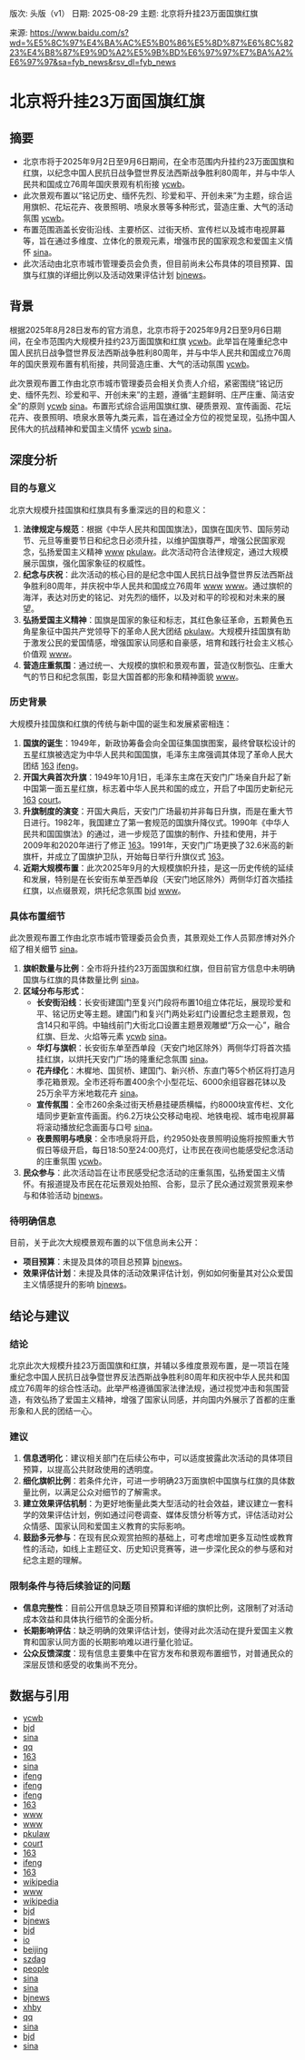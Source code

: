 版次: 头版（v1）
日期: 2025-08-29
主题: 北京将升挂23万面国旗红旗

来源: https://www.baidu.com/s?wd=%E5%8C%97%E4%BA%AC%E5%B0%86%E5%8D%87%E6%8C%8223%E4%B8%87%E9%9D%A2%E5%9B%BD%E6%97%97%E7%BA%A2%E6%97%97&sa=fyb_news&rsv_dl=fyb_news

# 北京将升挂23万面国旗红旗

## 摘要
- 北京市将于2025年9月2日至9月6日期间，在全市范围内升挂约23万面国旗和红旗，以纪念中国人民抗日战争暨世界反法西斯战争胜利80周年，并与中华人民共和国成立76周年国庆景观有机衔接 [ycwb](https://vertexaisearch.cloud.google.com/grounding-api-redirect/AUZIYQGZhVQdlX8cz60sd4fyY7MYtJVLKoj2D8tKQ7SUsPxqwySJIS8qeSMTVLF8n4SttbQgaqklUcAkyIBp9SN4T1bWoxACt47Dt062FvtGLpULhDFN-3R_PfLFFLXPD0VXtuyHfGUG0RQeCtBrlDlVcpM=)。
- 此次景观布置以“铭记历史、缅怀先烈、珍爱和平、开创未来”为主题，综合运用旗帜、花坛花卉、夜景照明、喷泉水景等多种形式，营造庄重、大气的活动氛围 [ycwb](https://vertexaisearch.cloud.google.com/grounding-api-redirect/AUZIYQGZhVQdlX8cz60sd4fyY7MYtJVLKoj2D8tKQ7SUsPxqwySJIS8qeSMTVLF8n4SttbQgaqklUcAkyIBp9SN4T1bWoxACt47Dt062FvtGLpULhDFN-3R_PfLFFLXPD0VXtuyHfGUG0RQeCtBrlDlVcpM=)。
- 布置范围涵盖长安街沿线、主要桥区、过街天桥、宣传栏以及城市电视屏幕等，旨在通过多维度、立体化的景观元素，增强市民的国家观念和爱国主义情怀 [sina](https://vertexaisearch.cloud.google.com/grounding-api-redirect/AUZIYQErdIO8e8qZYvCaFZYeWXTBh8FIHLSdzVUGiY-bUmR-_hnmXj9Gc76BaUewzn60gglwQUFHE_fWN01rjAb1yuB45CKhJ3QZmvUkoueie0b70tgh25UJYM7hpgeRzl4TUAWQqNOmc5f8epKRQ_AAOf1X-zdXVGnlEhLFvvJErudDCHjLC6PihD2-3Oezfzijq3EQmAAvXEu36nje7ZbT9UimzRlQ5_DV8Qc=)。
- 此次活动由北京市城市管理委员会负责，但目前尚未公布具体的项目预算、国旗与红旗的详细比例以及活动效果评估计划 [bjnews](https://vertexaisearch.cloud.google.com/grounding-api-redirect/AUZIYQEg7yO0W1MPDLjOT5_Y14oEISq9fsZY-eNc1yirD8_QfVlh-hR-n4GCCOmbvLLWkglXVhfYhN25Ekizi8ROU0fz2Xql8YF33bDXZI9IQ_ptQWDATF1_bGATu9DSyYIbbKS6HqwXL3LVbOh70krU1JQR)。

## 背景
根据2025年8月28日发布的官方消息，北京市将于2025年9月2日至9月6日期间，在全市范围内大规模升挂约23万面国旗和红旗 [ycwb](https://vertexaisearch.cloud.google.com/grounding-api-redirect/AUZIYQGZhVQdlX8cz60sd4fyY7MYtJVLKoj2D8tKQ7SUsPxqwySJIS8qeSMTVLF8n4SttbQgaqklUcAkyIBp9SN4T1bWoxACt47Dt062FvtGLpULhDFN-3R_PfLFFLXPD0VXtuyHfGUG0RQeCtBrlDlVcpM=)。此举旨在隆重纪念中国人民抗日战争暨世界反法西斯战争胜利80周年，并与中华人民共和国成立76周年的国庆景观布置有机衔接，共同营造庄重、大气的活动氛围 [ycwb](https://vertexaisearch.cloud.google.com/grounding-api-redirect/AUZIYQGZhVQdlX8cz60sd4fyY7MYtJVLKoj2D8tKQ7SUsPxqwySJIS8qeSMTVLF8n4SttbQgaqklUcAkyIBp9SN4T1bWoxACt47Dt062FvtGLpULhDFN-3R_PfLFFLXPD0VXtuyHfGUG0RQeCtBrlDlVcpM=)。

此次景观布置工作由北京市城市管理委员会相关负责人介绍，紧密围绕“铭记历史、缅怀先烈、珍爱和平、开创未来”的主题，遵循“主题鲜明、庄严庄重、简洁安全”的原则 [ycwb](https://vertexaisearch.cloud.google.com/grounding-api-redirect/AUZIYQGZhVQdlX8cz60sd4fyY7MYtJVLKoj2D8tKQ7SUsPxqwySJIS8qeSMTVLF8n4SttbQgaqklUcAkyIBp9SN4T1bWoxACt47Dt062FvtGLpULhDFN-3R_PfLFFLXPD0VXtuyHfGUG0RQeCtBrlDlVcpM=) [sina](https://vertexaisearch.cloud.google.com/grounding-api-redirect/AUZIYQErdIO8e8qZYvCaFZYeWXTBh8FIHLSdzVUGiY-bUmR-_hnmXj9Gc76BaUewzn60gglwQUFHE_fWN01rjAb1yuB45CKhJ3QZmvUkoueie0b70tgh25UJYM7hpgeRzl4TUAWQqNOmc5f8epKRQ_AAOf1X-zdXVGnlEhLFvvJErudDCHjLC6PihD2-3Oezfzijq3EQmAAvXEu36nje7ZbT9UimzRlQ5_DV8Qc=)。布置形式综合运用国旗红旗、硬质景观、宣传画面、花坛花卉、夜景照明、喷泉水景等九类元素，旨在通过全方位的视觉呈现，弘扬中国人民伟大的抗战精神和爱国主义情怀 [ycwb](https://vertexaisearch.cloud.google.com/grounding-api-redirect/AUZIYQGZhVQdlX8cz60sd4fyY7MYtJVLKoj2D8tKQ7SUsPxqwySJIS8qeSMTVLF8n4SttbQgaqklUcAkyIBp9SN4T1bWoxACt47Dt062FvtGLpULhDFN-3R_PfLFFLXPD0VXtuyHfGUG0RQeCtBrlDlVcpM=) [sina](https://vertexaisearch.cloud.google.com/grounding-api-redirect/AUZIYQErdIO8e8qZYvCaFZYeWXTBh8FIHLSdzVUGiY-bUmR-_hnmXj9Gc76BaUewzn60gglwQUFHE_fWN01rjAb1yuB45CKhJ3QZmvUkoueie0b70tgh25UJYM7hpgeRzl4TUAWQqNOmc5f8epKRQ_AAOf1X-zdXVGnlEhLFvvJErudDCHjLC6PihD2-3Oezfzijq3EQmAAvXEu36nje7ZbT9UimzRlQ5_DV8Qc=)。

## 深度分析

### 目的与意义
北京大规模升挂国旗和红旗具有多重深远的目的和意义：
1.  **法律规定与规范**：根据《中华人民共和国国旗法》，国旗在国庆节、国际劳动节、元旦等重要节日和纪念日必须升挂，以维护国旗尊严，增强公民国家观念，弘扬爱国主义精神 [www](https://vertexaisearch.cloud.google.com/grounding-api-redirect/AUZIYQH0Njh3jHhWV98MuWzZW_k4gIrxM0IZVVAebe9GSw0MV4oZfsT_vlltA8QFHC3kdxYWhu77koDIQjnJrV4cJXIEh1zQCzpVPL-nWVR11TVxOUG-ooxfhepHfueo9J0Q0a4PWTrOgVHywbfeRaW6FnDFAahQSVU=) [pkulaw](https://vertexaisearch.cloud.google.com/grounding-api-redirect/AUZIYQHaoa7tyh-zftz6ZSS91YDC3bZGLyCQ_wd8pIKznzy-7-3HnXDz6O6fxQcGMNpIbGM5qtsS7jpvEw1efCoqVi0hI_3Jc9g4DO6HWb4mNZk2NvmQcrKpKSf0Zbgq521flZ0u_noqxXo85n31GNPuv6vi)。此次活动符合法律规定，通过大规模展示国旗，强化国家象征的权威性。
2.  **纪念与庆祝**：此次活动的核心目的是纪念中国人民抗日战争暨世界反法西斯战争胜利80周年，并庆祝中华人民共和国成立76周年 [www](https://vertexaisearch.cloud.google.com/grounding-api-redirect/AUZIYQH0Njh3jHhWV98MuWzZW_k4gIrxM0IZVVAebe9GSw0MV4oZfsT_vlltA8QFHC3kdxYWhu77koDIQjnJrV4cJXIEh1zQCzpVPL-nWVR11TVxOUG-ooxfhepHfueo9J0Q0a4PWTrOgVHywbfeRaW6FnDFAahQSVU=) [www](https://vertexaisearch.cloud.google.com/grounding-api-redirect/AUZIYQG0YLqY9HNKhxkWnZM-h9-eVDBmpKMRAulTcIyTD_p_77SddX2UQL-lrDV9OkkpwnDDN6wL1F6ZsiENqe3kdLpFBI2Yl6FrRgTXDrSTMZ3EZ4FuBoQQetpK2AADaMKzWuj-qDq8IhTaWU8wAAtJIcqgC2pD83NG6KzA48cjOctNR0TSC1r4Rf6vX0TmUqFq3nmBjg==)。通过旗帜的海洋，表达对历史的铭记、对先烈的缅怀，以及对和平的珍视和对未来的展望。
3.  **弘扬爱国主义精神**：国旗是国家的象征和标志，其红色象征革命，五颗黄色五角星象征中国共产党领导下的革命人民大团结 [pkulaw](https://vertexaisearch.cloud.google.com/grounding-api-redirect/AUZIYQHaoa7tyh-zftz6ZSS91YDC3bZGLyCQ_wd8pIKznzy-7-3HnXDz6O6fxQcGMNpIbGM5qtsS7jpvEw1efCoqVi0hI_3Jc9g4DO6HWb4mNZk2NvmQcrKpKSf0Zbgq521flZ0u_noqxXo85n31GNPuv6vi)。大规模升挂国旗有助于激发公民的爱国情感，增强国家认同感和自豪感，培育和践行社会主义核心价值观 [www](https://vertexaisearch.cloud.google.com/grounding-api-redirect/AUZIYQH0Njh3jHhWV98MuWzZW_k4gIrxM0IZVVAebe9GSw0MV4oZfsT_vlltA8QFHC3kdxYWhu77koDIQjnJrV4cJXIEh1zQCzpVPL-nWVR11TVxOUG-ooxfhepHfueo9J0Q0a4PWTrOgVHywbfeRaW6FnDFAahQSVU=)。
4.  **营造庄重氛围**：通过统一、大规模的旗帜和景观布置，营造仪制恢弘、庄重大气的节日和纪念氛围，彰显大国首都的形象和精神面貌 [www](https://vertexaisearch.cloud.google.com/grounding-api-redirect/AUZIYQH0Njh3jHhWV98MuWzZW_k4gIrxM0IZVVAebe9GSw0MV4oZfsT_vlltA8QFHC3kdxYWhu77koDIQjnJrV4cJXIEh1zQCzpVPL-nWVR11TVxOUG-ooxfhepHfueo9J0Q0a4PWTrOgVHywbfeRaW6FnDFAahQSVU=)。

### 历史背景
大规模升挂国旗和红旗的传统与新中国的诞生和发展紧密相连：
1.  **国旗的诞生**：1949年，新政协筹备会向全国征集国旗图案，最终曾联松设计的五星红旗被选定为中华人民共和国国旗，毛泽东主席强调其体现了革命人民大团结 [163](https://vertexaisearch.cloud.google.com/grounding-api-redirect/AUZIYQEnIJ4nzcOJqWMLvkB9h36cWQLBzSlJvTPKb1-PUFOmQy7F4hCFBcwkiN5nKwTAJxqrUHyOBRzm8KHrMJUpZeXSRQTDTNG6vVPzhqL9qP4qYU70IUz0ewc2f2iYhefoxSILxFT4CGT9vLTqZEaC) [ifeng](https://vertexaisearch.cloud.google.com/grounding-api-redirect/AUZIYQHCQeH6qInDgTuE7Noci2OjifAnv99_ljUkBNhxxU2Z84OMZCX0BXTg0csv-JYX7C4ijeSJhbCOJAe7f69xkOUl3eKejnsp40EPxChgK3N22mYSf_wyzGQ4yoVdb_RflQ==)。
2.  **开国大典首次升旗**：1949年10月1日，毛泽东主席在天安门广场亲自升起了新中国第一面五星红旗，标志着中华人民共和国的成立，开启了中国历史新纪元 [163](https://vertexaisearch.cloud.google.com/grounding-api-redirect/AUZIYQEnIJ4nzcOJqWMLvkB9h36cWQLBzSlJvTPKb1-PUFOmQy7F4hCFBcwkiN5nKwTAJxqrUHyOBRzm8KHrMJUpZeXSRQTDTNG6vVPzhqL9qP4qYU70IUz0ewc2f2iYhefoxSILxFT4CGT9vLTqZEaC) [court](https://vertexaisearch.cloud.google.com/grounding-api-redirect/AUZIYQFDm4EYDn9HIIIpS5oDJlb3Brbcu94u1If3yyk1JfXQSjbv4jRHn12qKHQ6BbU1e6rsLtB_wbO_6og1Xjaok0SmIVZSjaihvD6YiDdvfVV3uIX-i9B_gwoCh0AnZVVrkVIB7T15BeBXOVKvl6MCwfaIH-B6AYC5Rzg3MmHwAo9EZVeu)。
3.  **升旗制度的演变**：开国大典后，天安门广场最初并非每日升旗，而是在重大节日进行。1982年，我国建立了第一套规范的国旗升降仪式。1990年《中华人民共和国国旗法》的通过，进一步规范了国旗的制作、升挂和使用，并于2009年和2020年进行了修正 [163](https://vertexaisearch.cloud.google.com/grounding-api-redirect/AUZIYQEnIJ4nzcOJqWMLvkB9h36cWQLBzSlJvTPKb1-PUFOmQy7F4hCFBcwkiN5nKwTAJxqrUHyOBRzm8KHrMJUpZeXSRQTDTNG6vVPzhqL9qP4qYU70IUz0ewc2f2iYhefoxSILxFT4CGT9vLTqZEaC)。1991年，天安门广场更换了32.6米高的新旗杆，并成立了国旗护卫队，开始每日举行升旗仪式 [163](https://vertexaisearch.cloud.google.com/grounding-api-redirect/AUZIYQEnIJ4nzcOJqWMLvkB9h36cWQLBzSlJvTPKb1-PUFOmQy7F4hCFBcwkiN5nKwTAJxqrUHyOBRzm8KHrMJUpZeXSRQTDTNG6vVPzhqL9qP4qYU70IUz0ewc2f2iYhefoxSILxFT4CGT9vLTqZEaC)。
4.  **近期大规模布置**：此次2025年9月的大规模旗帜升挂，是这一历史传统的延续和发展，特别是在长安街东单至西单段（天安门地区除外）两侧华灯首次插挂红旗，以点缀景观，烘托纪念氛围 [bjd](https://vertexaisearch.cloud.google.com/grounding-api-redirect/AUZIYQG0YLqY9HNKhxkWnZM-h9-eVDBmpKMRAulTcIyTD_p_77SddX2UQL-lrDV9OkkpwnDDN6wL1F6ZsiENqe3kdLpFBI2Yl6FrRgTXDrSTMZ3EZ4FuBoQQetpK2AADaMKzWuj-qDq8IhTaWU8wAAtJIcqgC2pD83NG6KzA48cjOctNR0TSC1r4Rf6vX0TmUqFq3nmBjg==0) [www](https://vertexaisearch.cloud.google.com/grounding-api-redirect/AUZIYQG0YLqY9HNKhxkWnZM-h9-eVDBmpKMRAulTcIyTD_p_77SddX2UQL-lrDV9OkkpwnDDN6wL1F6ZsiENqe3kdLpFBI2Yl6FrRgTXDrSTMZ3EZ4FuBoQQetpK2AADaMKzWuj-qDq8IhTaWU8wAAtJIcqgC2pD83NG6KzA48cjOctNR0TSC1r4Rf6vX0TmUqFq3nmBjg==)。

### 具体布置细节
此次景观布置工作由北京市城市管理委员会负责，其景观处工作人员郭彦博对外介绍了相关细节 [sina](https://vertexaisearch.cloud.google.com/grounding-api-redirect/AUZIYQErdIO8e8qZYvCaFZYeWXTBh8FIHLSdzVUGiY-bUmR-_hnmXj9Gc76BaUewzn60gglwQUFHE_fWN01rjAb1yuB45CKhJ3QZmvUkoueie0b70tgh25UJYM7hpgeRzl4TUAWQqNOmc5f8epKRQ_AAOf1X-zdXVGnlEhLFvvJErudDCHjLC6PihD2-3Oezfzijq3EQmAAvXEu36nje7ZbT9UimzRlQ5_DV8Qc=)。
1.  **旗帜数量与比例**：全市将升挂约23万面国旗和红旗，但目前官方信息中未明确国旗与红旗的具体数量比例 [sina](https://vertexaisearch.cloud.google.com/grounding-api-redirect/AUZIYQErdIO8e8qZYvCaFZYeWXTBh8FIHLSdzVUGiY-bUmR-_hnmXj9Gc76BaUewzn60gglwQUFHE_fWN01rjAb1yuB45CKhJ3QZmvUkoueie0b70tgh25UJYM7hpgeRzl4TUAWQqNOmc5f8epKRQ_AAOf1X-zdXVGnlEhLFvvJErudDCHjLC6PihD2-3Oezfzijq3EQmAAvXEu36nje7ZbT9UimzRlQ5_DV8Qc=)。
2.  **区域分布与形式**：
    *   **长安街沿线**：长安街建国门至复兴门段将布置10组立体花坛，展现珍爱和平、铭记历史等主题。建国门和复兴门两处彩虹门设置纪念主题景观，包含14只和平鸽。中轴线前门大街北口设置主题景观雕塑“万众一心”，融合红旗、巨龙、火焰等元素 [ycwb](https://vertexaisearch.google.com/id/0-0) [sina](https://vertexaisearch.cloud.google.com/grounding-api-redirect/AUZIYQErdIO8e8qZYvCaFZYeWXTBh8FIHLSdzVUGiY-bUmR-_hnmXj9Gc76BaUewzn60gglwQUFHE_fWN01rjAb1yuB45CKhJ3QZmvUkoueie0b70tgh25UJYM7hpgeRzl4TUAWQqNOmc5f8epKRQ_AAOf1X-zdXVGnlEhLFvvJErudDCHjLC6PihD2-3Oezfzijq3EQmAAvXEu36nje7ZbT9UimzRlQ5_DV8Qc=)。
    *   **华灯与旗帜**：长安街东单至西单段（天安门地区除外）两侧华灯将首次插挂红旗，以烘托天安门广场的隆重纪念氛围 [sina](https://vertexaisearch.cloud.google.com/grounding-api-redirect/AUZIYQErdIO8e8qZYvCaFZYeWXTBh8FIHLSdzVUGiY-bUmR-_hnmXj9Gc76BaUewzn60gglwQUFHE_fWN01rjAb1yuB45CKhJ3QZmvUkoueie0b70tgh25UJYM7hpgeRzl4TUAWQqNOmc5f8epKRQ_AAOf1X-zdXVGnlEhLFvvJErudDCHjLC6PihD2-3Oezfzijq3EQmAAvXEu36nje7ZbT9UimzRlQ5_DV8Qc=)。
    *   **花卉绿化**：木樨地、国贸桥、建国门、新兴桥、东直门等5个桥区将打造月季花箱景观。全市还将布置400余个小型花坛、6000余组容器花钵以及25万余平方米地栽花卉 [sina](https://vertexaisearch.cloud.google.com/grounding-api-redirect/AUZIYQErdIO8e8qZYvCaFZYeWXTBh8FIHLSdzVUGiY-bUmR-_hnmXj9Gc76BaUewzn60gglwQUFHE_fWN01rjAb1yuB45CKhJ3QZmvUkoueie0b70tgh25UJYM7hpgeRzl4TUAWQqNOmc5f8epKRQ_AAOf1X-zdXVGnlEhLFvvJErudDCHjLC6PihD2-3Oezfzijq3EQmAAvXEu36nje7ZbT9UimzRlQ5_DV8Qc=)。
    *   **宣传氛围**：全市260余条过街天桥悬挂硬质横幅，约8000块宣传栏、文化墙同步更新宣传画面。约6.2万块公交移动电视、地铁电视、城市电视屏幕将滚动播放纪念画面与口号 [sina](https://vertexaisearch.cloud.google.com/grounding-api-redirect/AUZIYQErdIO8e8qZYvCaFZYeWXTBh8FIHLSdzVUGiY-bUmR-_hnmXj9Gc76BaUewzn60gglwQUFHE_fWN01rjAb1yuB45CKhJ3QZmvUkoueie0b70tgh25UJYM7hpgeRzl4TUAWQqNOmc5f8epKRQ_AAOf1X-zdXVGnlEhLFvvJErudDCHjLC6PihD2-3Oezfzijq3EQmAAvXEu36nje7ZbT9UimzRlQ5_DV8Qc=)。
    *   **夜景照明与喷泉**：全市喷泉将开启，约2950处夜景照明设施将按照重大节假日等级开启，每日18:50至24:00亮灯，让市民在夜间也能感受纪念活动的庄重氛围 [ycwb](https://vertexaisearch.cloud.google.com/grounding-api-redirect/AUZIYQGZhVQdlX8cz60sd4fyY7MYtJVLKoj2D8tKQ7SUsPxqwySJIS8qeSMTVLF8n4SttbQgaqklUcAkyIBp9SN4T1bWoxACt47Dt062FvtGLpULhDFN-3R_PfLFFLXPD0VXtuyHfGUG0RQeCtBrlDlVcpM=)。
3.  **民众参与**：此次活动旨在让市民感受纪念活动的庄重氛围，弘扬爱国主义情怀。有报道提及市民在花坛景观处拍照、合影，显示了民众通过观赏景观来参与和体验活动 [bjnews](https://vertexaisearch.cloud.google.com/grounding-api-redirect/AUZIYQEg7yO0W1MPDLjOT5_Y14oEISq9fsZY-eNc1yirD8_QfVlh-hR-n4GCCOmbvLLWkglXVhfYhN25Ekizi8ROU0fz2Xql8YF33bDXZI9IQ_ptQWDATF1_bGATu9DSyYIbbKS6HqwXL3LVbOh70krU1JQR)。

### 待明确信息
目前，关于此次大规模景观布置的以下信息尚未公开：
*   **项目预算**：未提及具体的项目总预算 [bjnews](https://vertexaisearch.cloud.google.com/grounding-api-redirect/AUZIYQEg7yO0W1MPDLjOT5_Y14oEISq9fsZY-eNc1yirD8_QfVlh-hR-n4GCCOmbvLLWkglXVhfYhN25Ekizi8ROU0fz2Xql8YF33bDXZI9IQ_ptQWDATF1_bGATu9DSyYIbbKS6HqwXL3LVbOh70krU1JQR)。
*   **效果评估计划**：未提及具体的活动效果评估计划，例如如何衡量其对公众爱国主义情感提升的影响 [bjnews](https://vertexaisearch.cloud.google.com/grounding-api-redirect/AUZIYQEg7yO0W1MPDLjOT5_Y14oEISq9fsZY-eNc1yirD8_QfVlh-hR-n4GCCOmbvLLWkglXVhfYhN25Ekizi8ROU0fz2Xql8YF33bDXZI9IQ_ptQWDATF1_bGATu9DSyYIbbKS6HqwXL3LVbOh70krU1JQR)。

## 结论与建议

### 结论
北京此次大规模升挂23万面国旗和红旗，并辅以多维度景观布置，是一项旨在隆重纪念中国人民抗日战争暨世界反法西斯战争胜利80周年和庆祝中华人民共和国成立76周年的综合性活动。此举严格遵循国家法律法规，通过视觉冲击和氛围营造，有效弘扬了爱国主义精神，增强了国家认同感，并向国内外展示了首都的庄重形象和人民的团结一心。

### 建议
1.  **信息透明化**：建议相关部门在后续公布中，可以适度披露此次活动的具体项目预算，以提高公共财政使用的透明度。
2.  **细化旗帜比例**：若条件允许，可进一步明确23万面旗帜中国旗与红旗的具体数量比例，以满足公众对细节的了解需求。
3.  **建立效果评估机制**：为更好地衡量此类大型活动的社会效益，建议建立一套科学的效果评估计划，例如通过问卷调查、媒体反馈分析等方式，评估活动对公众情感、国家认同和爱国主义教育的实际影响。
4.  **鼓励多元参与**：在现有民众观赏拍照的基础上，可考虑增加更多互动性或教育性的活动，如线上主题征文、历史知识竞赛等，进一步深化民众的参与感和对纪念主题的理解。

### 限制条件与待后续验证的问题
*   **信息完整性**：目前公开信息缺乏项目预算和详细的旗帜比例，这限制了对活动成本效益和具体执行细节的全面分析。
*   **长期影响评估**：缺乏明确的效果评估计划，使得对此次活动在提升爱国主义教育和国家认同方面的长期影响难以进行量化验证。
*   **公众反馈深度**：现有信息主要集中在官方发布和景观布置细节，对普通民众的深层反馈和感受的收集尚不充分。

## 数据与引用
- [ycwb](https://vertexaisearch.cloud.google.com/grounding-api-redirect/AUZIYQGZhVQdlX8cz60sd4fyY7MYtJVLKoj2D8tKQ7SUsPxqwySJIS8qeSMTVLF8n4SttbQgaqklUcAkyIBp9SN4T1bWoxACt47Dt062FvtGLpULhDFN-3R_PfLFFLXPD0VXtuyHfGUG0RQeCtBrlDlVcpM=)
- [bjd](https://vertexaisearch.cloud.google.com/grounding-api-redirect/AUZIYQF0I_TRbLlwkBYqFiySSagJf8PHKUcfFDgAMOYK3EGBeUu3p6uUqSs2dRtoSpwUGgoyI30BJ2xfCc0fordipELlnfe40z_dCzfn8Q9NS1kwPFRdSNmPX3ziRWIXx5IyiSeTS8l3byabXWXVjg==)
- [sina](https://vertexaisearch.cloud.google.com/grounding-api-redirect/AUZIYQH4owQ7xESIW3kQaemR6AMHD-YKqtLJ5IbgD4drDfqdGikOP8GzJdQcB-cYrGWyMYcXOMAdmOnnpd6gnFSLbuXY4YlK5reMOFmjyRx2lsOjTTtXN2q1XzqtsrIq2Lcq3jCGoLyHG-aCL-K6dfORn7p8sb9fEbxwdmBoui2FZHtORwHlg7F_piIXXv7f9ahn006H6iT9eYTG)
- [qq](https://vertexaisearch.cloud.google.com/grounding-api-redirect/AUZIYQEFnpl8sy_h2Ft8HFq2rP_vD6c3Vayhe9-gPoSzYXja7JfjpsRLAUAJH5LTprAy05Tk17-a18dGKGsxdfsw_WrVUwoKeIPpRFLPXSj8iFBUiDWL4nIKhTdEttepDYufMhyoswyuqg==)
- [163](https://vertexaisearch.cloud.google.com/grounding-api-redirect/AUZIYQErz4t76kbIx8GP6JX5JDEWEdHZjxtQr24zz0RGE7Ir_DI1RKJRPw3zT0Z04IyPHAqYmFJcU0R5_kT94PCz4bV-cPJmmXscR4QuIbJCQiOO8asFemSWCq9d6xuFEEREUAic51dJEuAdLn-CC00=)
- [sina](https://vertexaisearch.cloud.google.com/grounding-api-redirect/AUZIYQGnBfrxkNldAMG7z7Jq1mno5V2gruG0BLPSy2_oBDHikxtiVpXCrBbsbPbQZYGqKAiH6SVZyDQjNZQG2xHz3gXoErpuMSqWPXRWeLEx-YzcinOYtkgsBDen304xS99OK-0tSRPdJcMpWkhrKvOn-sB6Pgzl1NwCfX6_QcjOlvM9v4dZ3lLHsbDu5GYGaqSbpuqR74o96CBA)
- [ifeng](https://vertexaisearch.cloud.google.com/grounding-api-redirect/AUZIYQGnqrla82rq891M9nrU49Bp5nChvxrV8QSe5p4uqqKvWmmk_omANahdws2I_tyRCLegZucGhO3KOrQ05FI2eZu1rZKzhhOcOgMIhrh0iClMzENg_aXm2xATo5wBYNZR4ZH2)
- [ifeng](https://vertexaisearch.cloud.google.com/grounding-api-redirect/AUZIYQG2RMne_2vdxxPSE5hVhbIZomYiKyxWAzANdtRbg6AnRoNmnn_7_q81dOlKrLqdJOjbs0_U8gGAYCZu3JlZldRUs2jH6vZ7mVjRD4NZkW4tX39UX7ZsQiJZEGHTS1EUNAfA)
- [ifeng](https://vertexaisearch.cloud.google.com/grounding-api-redirect/AUZIYQEaIHuVZldXLNoAhEvQgeTgzFsLvcOIFh9b5DpL9LnVQD1fa2mHXoX9uC5obis4vd_gFxoJzhwh1OdhLGkSeOS4mvdavNjHjLvF-jDpNw9grJaekNspGdK9zCSH-XnsJMJ4)
- [163](https://vertexaisearch.cloud.google.com/grounding-api-redirect/AUZIYQEjmank2HkoF1qJm_-HJcXsNk9Ar_G2yqGL0zlwt_QLE4S6VYaBFHrs9-4yMXcsQ7oyN82pWELpaQDRT2JVPyERBLO0xPC3vNkSDpIbJ5EHoJw7yuG-HKKUW3EBHVkpJ3oyaZ-Ik9UL0gsTh5TNZVJhcn3Ie8khOib7Gh87t7V6nKUP9819nLXH)
- [www](https://vertexaisearch.cloud.google.com/grounding-api-redirect/AUZIYQH0Njh3jHhWV98MuWzZW_k4gIrxM0IZVVAebe9GSw0MV4oZfsT_vlltA8QFHC3kdxYWhu77koDIQjnJrV4cJXIEh1zQCzpVPL-nWVR11TVxOUG-ooxfhepHfueo9J0Q0a4PWTrOgVHywbfeRaW6FnDFAahQSVU=)
- [www](https://vertexaisearch.cloud.google.com/grounding-api-redirect/AUZIYQG0YLqY9HNKhxkWnZM-h9-eVDBmpKMRAulTcIyTD_p_77SddX2UQL-lrDV9OkkpwnDDN6wL1F6ZsiENqe3kdLpFBI2Yl6FrRgTXDrSTMZ3EZ4FuBoQQetpK2AADaMKzWuj-qDq8IhTaWU8wAAtJIcqgC2pD83NG6KzA48cjOctNR0TSC1r4Rf6vX0TmUqFq3nmBjg==)
- [pkulaw](https://vertexaisearch.cloud.google.com/grounding-api-redirect/AUZIYQHaoa7tyh-zftz6ZSS91YDC3bZGLyCQ_wd8pIKznzy-7-3HnXDz6O6fxQcGMNpIbGM5qtsS7jpvEw1efCoqVi0hI_3Jc9g4DO6HWb4mNZk2NvmQcrKpKSf0Zbgq521flZ0u_noqxXo85n31GNPuv6vi)
- [court](https://vertexaisearch.cloud.google.com/grounding-api-redirect/AUZIYQFDm4EYDn9HIIIpS5oDJlb3Brbcu94u1If3yyk1JfXQSjbv4jRHn12qKHQ6BbU1e6rsLtB_wbO_6og1Xjaok0SmIVZSjaihvD6YiDdvfVV3uIX-i9B_gwoCh0AnZVVrkVIB7T15BeBXOVKvl6MCwfaIH-B6AYC5Rzg3MmHwAo9EZVeu)
- [163](https://vertexaisearch.cloud.google.com/grounding-api-redirect/AUZIYQEnIJ4nzcOJqWMLvkB9h36cWQLBzSlJvTPKb1-PUFOmQy7F4hCFBcwkiN5nKwTAJxqrUHyOBRzm8KHrMJUpZeXSRQTDTNG6vVPzhqL9qP4qYU70IUz0ewc2f2iYhefoxSILxFT4CGT9vLTqZEaC)
- [ifeng](https://vertexaisearch.cloud.google.com/grounding-api-redirect/AUZIYQHCQeH6qInDgTuE7Noci2OjifAnv99_ljUkBNhxxU2Z84OMZCX0BXTg0csv-JYX7C4ijeSJhbCOJAe7f69xkOUl3eKejnsp40EPxChgK3N22mYSf_wyzGQ4yoVdb_RflQ==)
- [163](https://vertexaisearch.cloud.google.com/grounding-api-redirect/AUZIYQGsZYs7q5PBzo1S7B4WkJBqccamZIlTimxzL451cIoKV80EdgdC3GThR5P3UFRcK8u4HMk9TGz812FcIqj2cgoYFpmnq6lO-m6ez5MBOSlr5V5kyE_O-zPuKNB8s6AYmdvhvCF6rCTwfGinJXo2hi56Xz1sUGRQNfO6FtSvD544Tvs0EwwJfpy5Wg==)
- [wikipedia](https://vertexaisearch.cloud.google.com/grounding-api-redirect/AUZIYQH4k14iuaJLy3qd3R87BCYv28Hdl0nXC-gXkQOsE_t2tCrOKQAAEglAMHjzI24XIawMwVgWz50AD6rnJtLXxnCoNsCUkXXxEnbbsJJ46oVSOZmNOynvueJAJx1TI3asnGFWBbXbouLPMqXX9d525IYrutM3PBn0t8G0O-5oo6fEaSPYhjaopOExy67rOwPV8dDHZLn5OyGLsbVUtxWaeeO9T1dQVFmO0anvZWU=)
- [www](https://vertexaisearch.cloud.google.com/grounding-api-redirect/AUZIYQGzO9TutshYhw_4317pQ8ARcUMZ7xAI_wCJjHwZh1zRpqHVRaZmomUzZML-iLs9MY2bmOdwrVgbRRaaOuHGEmdlwwKwxfQevp91CCZA6Cc-09or94gQ_b4O4o3p2nHox56bezk1r2IqLTqnpLgm)
- [wikipedia](https://vertexaisearch.cloud.google.com/grounding-api-redirect/AUZIYQHrjNjpCJeOGzuVjHGqBHrtSIE5S4r4YbCKVQg9pDZUNR3EHmRGoztwTLIObrIR9FsRHFK79eeVqAsJRZAMKFBBlUMceKZZQriF69DvGcAbfITFNWi5bN_op3q8ay0AKAhFPFCzTlrVRg2o9KtGy5L2rpwINjBv1OgHnyFGf-GIGh9-YwYF8yvqMvjoGdqg6Zp5OGicN3VSB86JPQ7Z0reKbrH7yYSA49lA0b0=)
- [bjd](https://vertexaisearch.cloud.google.com/grounding-api-redirect/AUZIYQG0YLqY9HNKhxkWnZM-h9-eVDBmpKMRAulTcIyTD_p_77SddX2UQL-lrDV9OkkpwnDDN6wL1F6ZsiENqe3kdLpFBI2Yl6FrRgTXDrSTMZ3EZ4FuBoQQetpK2AADaMKzWuj-qDq8IhTaWU8wAAtJIcqgC2pD83NG6KzA48cjOctNR0TSC1r4Rf6vX0TmUqFq3nmBjg==0)
- [bjnews](https://vertexaisearch.cloud.google.com/grounding-api-redirect/AUZIYQG0YLqY9HNKhxkWnZM-h9-eVDBmpKMRAulTcIyTD_p_77SddX2UQL-lrDV9OkkpwnDDN6wL1F6ZsiENqe3kdLpFBI2Yl6FrRgTXDrSTMZ3EZ4FuBoQQetpK2AADaMKzWuj-qDq8IhTaWU8wAAtJIcqgC2pD83NG6KzA48cjOctNR0TSC1r4Rf6vX0TmUqFq3nmBjg==1)
- [bjd](https://vertexaisearch.cloud.google.com/grounding-api-redirect/AUZIYQG0YLqY9HNKhxkWnZM-h9-eVDBmpKMRAulTcIyTD_p_77SddX2UQL-lrDV9OkkpwnDDN6wL1F6ZsiENqe3kdLpFBI2Yl6FrRgTXDrSTMZ3EZ4FuBoQQetpK2AADaMKzWuj-qDq8IhTaWU8wAAtJIcqgC2pD83NG6KzA48cjOctNR0TSC1r4Rf6vX0TmUqFq3nmBjg==2)
- [io](https://vertexaisearch.cloud.google.com/grounding-api-redirect/AUZIYQG0YLqY9HNKhxkWnZM-h9-eVDBmpKMRAulTcIyTD_p_77SddX2UQL-lrDV9OkkpwnDDN6wL1F6ZsiENqe3kdLpFBI2Yl6FrRgTXDrSTMZ3EZ4FuBoQQetpK2AADaMKzWuj-qDq8IhTaWU8wAAtJIcqgC2pD83NG6KzA48cjOctNR0TSC1r4Rf6vX0TmUqFq3nmBjg==3)
- [beijing](https://vertexaisearch.cloud.google.com/grounding-api-redirect/AUZIYQG0YLqY9HNKhxkWnZM-h9-eVDBmpKMRAulTcIyTD_p_77SddX2UQL-lrDV9OkkpwnDDN6wL1F6ZsiENqe3kdLpFBI2Yl6FrRgTXDrSTMZ3EZ4FuBoQQetpK2AADaMKzWuj-qDq8IhTaWU8wAAtJIcqgC2pD83NG6KzA48cjOctNR0TSC1r4Rf6vX0TmUqFq3nmBjg==4)
- [szdag](https://vertexaisearch.cloud.google.com/grounding-api-redirect/AUZIYQG0YLqY9HNKhxkWnZM-h9-eVDBmpKMRAulTcIyTD_p_77SddX2UQL-lrDV9OkkpwnDDN6wL1F6ZsiENqe3kdLpFBI2Yl6FrRgTXDrSTMZ3EZ4FuBoQQetpK2AADaMKzWuj-qDq8IhTaWU8wAAtJIcqgC2pD83NG6KzA48cjOctNR0TSC1r4Rf6vX0TmUqFq3nmBjg==5)
- [people](https://vertexaisearch.cloud.google.com/grounding-api-redirect/AUZIYQG0YLqY9HNKhxkWnZM-h9-eVDBmpKMRAulTcIyTD_p_77SddX2UQL-lrDV9OkkpwnDDN6wL1F6ZsiENqe3kdLpFBI2Yl6FrRgTXDrSTMZ3EZ4FuBoQQetpK2AADaMKzWuj-qDq8IhTaWU8wAAtJIcqgC2pD83NG6KzA48cjOctNR0TSC1r4Rf6vX0TmUqFq3nmBjg==6)
- [sina](https://vertexaisearch.cloud.google.com/grounding-api-redirect/AUZIYQG0YLqY9HNKhxkWnZM-h9-eVDBmpKMRAulTcIyTD_p_77SddX2UQL-lrDV9OkkpwnDDN6wL1F6ZsiENqe3kdLpFBI2Yl6FrRgTXDrSTMZ3EZ4FuBoQQetpK2AADaMKzWuj-qDq8IhTaWU8wAAtJIcqgC2pD83NG6KzA48cjOctNR0TSC1r4Rf6vX0TmUqFq3nmBjg==7)
- [sina](https://vertexaisearch.cloud.google.com/grounding-api-redirect/AUZIYQErdIO8e8qZYvCaFZYeWXTBh8FIHLSdzVUGiY-bUmR-_hnmXj9Gc76BaUewzn60gglwQUFHE_fWN01rjAb1yuB45CKhJ3QZmvUkoueie0b70tgh25UJYM7hpgeRzl4TUAWQqNOmc5f8epKRQ_AAOf1X-zdXVGnlEhLFvvJErudDCHjLC6PihD2-3Oezfzijq3EQmAAvXEu36nje7ZbT9UimzRlQ5_DV8Qc=)
- [bjnews](https://vertexaisearch.cloud.google.com/grounding-api-redirect/AUZIYQEg7yO0W1MPDLjOT5_Y14oEISq9fsZY-eNc1yirD8_QfVlh-hR-n4GCCOmbvLLWkglXVhfYhN25Ekizi8ROU0fz2Xql8YF33bDXZI9IQ_ptQWDATF1_bGATu9DSyYIbbKS6HqwXL3LVbOh70krU1JQR)
- [xhby](https://vertexaisearch.cloud.google.com/grounding-api-redirect/AUZIYQG0qEsx6RgJiMfDLaT5O_3Vjj7Pj113HYJcnDfMh2pDall_ZC25eH8N-87Oie2s0fUerTwvdO-K9GfTDX-uEs0pM0hpXCR-sG43URGucQ62P6G60tv72OgiKsgc5dFvxGQWcW-6bM-yMntll4UtTw9CQELrrIY=)
- [qq](https://vertexaisearch.cloud.google.com/grounding-api-redirect/AUZIYQFRXidvbdp-3uMQ9wFQGC686rciuLN0QNonYRqmKX7Ug6de_KRaAZyINwZs4Qozv5TscCmSoamDIiCF7_KsVXCktUR37oOUX9aPlb9rFx-B576KxlaP_gS3anKs4xvkboSMKEuvug==)
- [sina](https://vertexaisearch.cloud.google.com/grounding-api-redirect/AUZIYQEJVAf1mwF084hQvinEgu06Qg8xb7JQPSJFqM2UJ20bD59yNXZdvNoMBmYvt0mXYz2MpXRQQSKXrg0dkQkj9jBplMPK4Vfh0-7Vd43O_j8E0OR_w6R0fUHBa2x3XYf2hI_9-lebxQbS5nqRqZ6ZdXSWlpsLUjAWrri5cdvXZuIUSI9fM_D4C0cA47-44fL6PeCPf1jRGC6DqdqRtLWjwaM870j_Is6Q)
- [bjd](https://vertexaisearch.cloud.google.com/grounding-api-redirect/AUZIYQHIJq1ms_UAF4L4YwRk47kvpkQFkrpgFBJD69IWuSuZGgrDrmFe8eWAXUl9EhPywB8DbBBCJ3wQmBRvOYIxNJB_wYrVuau9CCenhfT4lyWOez8qikNC51JDg0a04VzwO3PZH42hocBFbaCKNw==)
- [sina](https://vertexaisearch.cloud.google.com/grounding-api-redirect/AUZIYQHNhW9cWJf5tlVk0MdGj8hU48m_mmJIo8e8I_7xPybNZn0i_hKK9jb6niUAp-up_7QMFVa3WUCLX-OO2KnXW4PKMBpyqw4Dw15dzMdRAWptySX4m1Z92n6DwLalG8PVLXfQmaUs62fXBvp0tRvIkHuZaSBkhfiCIwGZeR3F8yETZ-n3bV7dKEGDA2FGvZeAV_gYPFzLR7eI)
